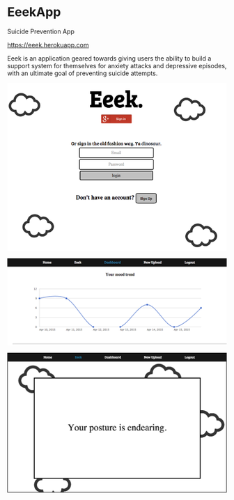 EeekApp
=======

Suicide Prevention App

https://eeek.herokuapp.com

Eeek is an application geared towards giving users the ability to build a support system for themselves for anxiety attacks and depressive episodes, with an ultimate goal of preventing suicide attempts. 

![alt tag](Eeek/app/assets/images/login_page.png)

![alt tag](Eeek/app/assets/images/scale_page.png)

![alt tag](Eeek/app/assets/images/eeek_page.png)


